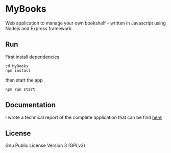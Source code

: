 # MyBooks
Web application to manage your own bookshelf - written in Javascript using Nodejs and Express framework.

## Run
First install dependencies
```
cd MyBooks
npm install
```

then start the app
```
npm run start
```

## Documentation

I wrote a technical report of the complete application that can be find [here](https://drive.google.com/file/d/12VbHetAwpQj8eVgojIJu_x_AhDiEaSvL/view?usp=sharing)

## License

Gnu Public License Version 3 (GPLv3)
